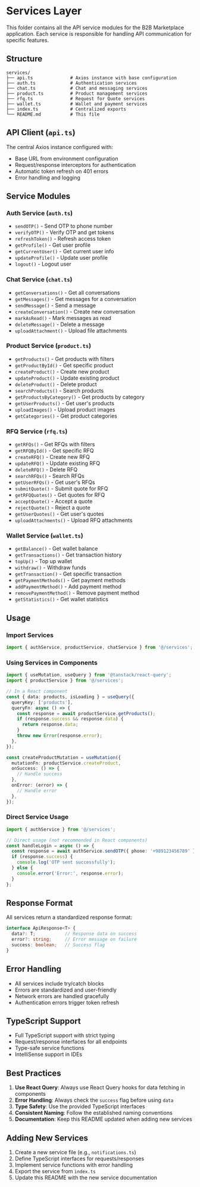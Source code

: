 # Services Layer

This folder contains all the API service modules for the B2B Marketplace application. Each service is responsible for handling API communication for specific features.

## Structure

```
services/
├── api.ts              # Axios instance with base configuration
├── auth.ts             # Authentication services
├── chat.ts             # Chat and messaging services
├── product.ts          # Product management services
├── rfq.ts              # Request for Quote services
├── wallet.ts           # Wallet and payment services
├── index.ts            # Centralized exports
└── README.md           # This file
```

## API Client (`api.ts`)

The central Axios instance configured with:
- Base URL from environment configuration
- Request/response interceptors for authentication
- Automatic token refresh on 401 errors
- Error handling and logging

## Service Modules

### Auth Service (`auth.ts`)
- `sendOTP()` - Send OTP to phone number
- `verifyOTP()` - Verify OTP and get tokens
- `refreshToken()` - Refresh access token
- `getProfile()` - Get user profile
- `getCurrentUser()` - Get current user info
- `updateProfile()` - Update user profile
- `logout()` - Logout user

### Chat Service (`chat.ts`)
- `getConversations()` - Get all conversations
- `getMessages()` - Get messages for a conversation
- `sendMessage()` - Send a message
- `createConversation()` - Create new conversation
- `markAsRead()` - Mark messages as read
- `deleteMessage()` - Delete a message
- `uploadAttachment()` - Upload file attachments

### Product Service (`product.ts`)
- `getProducts()` - Get products with filters
- `getProductById()` - Get specific product
- `createProduct()` - Create new product
- `updateProduct()` - Update existing product
- `deleteProduct()` - Delete product
- `searchProducts()` - Search products
- `getProductsByCategory()` - Get products by category
- `getUserProducts()` - Get user's products
- `uploadImages()` - Upload product images
- `getCategories()` - Get product categories

### RFQ Service (`rfq.ts`)
- `getRFQs()` - Get RFQs with filters
- `getRFQById()` - Get specific RFQ
- `createRFQ()` - Create new RFQ
- `updateRFQ()` - Update existing RFQ
- `deleteRFQ()` - Delete RFQ
- `searchRFQs()` - Search RFQs
- `getUserRFQs()` - Get user's RFQs
- `submitQuote()` - Submit quote for RFQ
- `getRFQQuotes()` - Get quotes for RFQ
- `acceptQuote()` - Accept a quote
- `rejectQuote()` - Reject a quote
- `getUserQuotes()` - Get user's quotes
- `uploadAttachments()` - Upload RFQ attachments

### Wallet Service (`wallet.ts`)
- `getBalance()` - Get wallet balance
- `getTransactions()` - Get transaction history
- `topUp()` - Top up wallet
- `withdraw()` - Withdraw funds
- `getTransaction()` - Get specific transaction
- `getPaymentMethods()` - Get payment methods
- `addPaymentMethod()` - Add payment method
- `removePaymentMethod()` - Remove payment method
- `getStatistics()` - Get wallet statistics

## Usage

### Import Services
```typescript
import { authService, productService, chatService } from '@/services';
```

### Using Services in Components
```typescript
import { useMutation, useQuery } from '@tanstack/react-query';
import { productService } from '@/services';

// In a React component
const { data: products, isLoading } = useQuery({
  queryKey: ['products'],
  queryFn: async () => {
    const response = await productService.getProducts();
    if (response.success && response.data) {
      return response.data;
    }
    throw new Error(response.error);
  },
});

const createProductMutation = useMutation({
  mutationFn: productService.createProduct,
  onSuccess: () => {
    // Handle success
  },
  onError: (error) => {
    // Handle error
  },
});
```

### Direct Service Usage
```typescript
import { authService } from '@/services';

// Direct usage (not recommended in React components)
const handleLogin = async () => {
  const response = await authService.sendOTP({ phone: '+989123456789' });
  if (response.success) {
    console.log('OTP sent successfully');
  } else {
    console.error('Error:', response.error);
  }
};
```

## Response Format

All services return a standardized response format:

```typescript
interface ApiResponse<T> {
  data?: T;           // Response data on success
  error?: string;     // Error message on failure
  success: boolean;   // Success flag
}
```

## Error Handling

- All services include try/catch blocks
- Errors are standardized and user-friendly
- Network errors are handled gracefully
- Authentication errors trigger token refresh

## TypeScript Support

- Full TypeScript support with strict typing
- Request/response interfaces for all endpoints
- Type-safe service functions
- IntelliSense support in IDEs

## Best Practices

1. **Use React Query**: Always use React Query hooks for data fetching in components
2. **Error Handling**: Always check the `success` flag before using `data`
3. **Type Safety**: Use the provided TypeScript interfaces
4. **Consistent Naming**: Follow the established naming conventions
5. **Documentation**: Keep this README updated when adding new services

## Adding New Services

1. Create a new service file (e.g., `notifications.ts`)
2. Define TypeScript interfaces for requests/responses
3. Implement service functions with error handling
4. Export the service from `index.ts`
5. Update this README with the new service documentation










